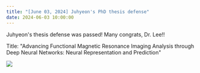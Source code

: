 ```yaml
---
title: "[June 03, 2024] Juhyeon's PhD thesis defense"
date: 2024-06-03 10:00:00
---
```


Juhyeon's thesis defense was passed! Many congrats, Dr. Lee!!

Title: "Advancing Functional Magnetic Resonance Imaging Analysis through Deep Neural Networks: Neural Representation and Prediction"

![](http://bspl.korea.ac.kr/Board/Lab_News/2024/defense_presentation_LJHyeon_final_titlepage.jpg)

